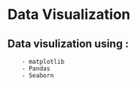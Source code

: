# Data Visualization

## Data visulization using :

        - matplotlib
        - Pandas
        - Seaborn

